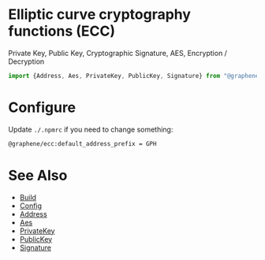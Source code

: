 # Elliptic curve cryptography functions (ECC)
Private Key, Public Key, Cryptographic Signature, AES, Encryption / Decryption

```js
import {Address, Aes, PrivateKey, PublicKey, Signature} from "@graphene/ecc"`
```

# Configure
Update `./.npmrc` if you need to change something:
```bash
@graphene/ecc:default_address_prefix = GPH
```

# See Also
* [Build](BUILD.md)
* [Config](./config/index.js)
* [Address](./src/address.js)
* [Aes](./src/aes)
* [PrivateKey](./src/key_private)
* [PublicKey](./src/key_public)
* [Signature](./src/signature)